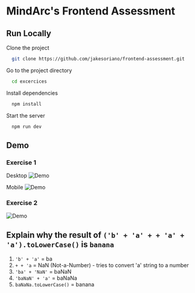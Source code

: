 # MindArc's Frontend Assessment


## Run Locally

Clone the project

```bash
  git clone https://github.com/jakesoriano/frontend-assessment.git
```

Go to the project directory

```bash
  cd excercices
```

Install dependencies

```bash
  npm install
```

Start the server

```bash
  npm run dev
```


## Demo

### Exercise 1
Desktop
![Demo](https://i.ibb.co/qkXMTBj/chrome-capture-2023-11-17.gif)

Mobile
![Demo](https://i.ibb.co/5LY9VMF/chrome-capture-2023-11-17-1.gif)

### Exercise 2

![Demo](https://i.ibb.co/CswQD2D/chrome-capture-2023-11-17-2.gif)

## Explain why the result of `('b' + 'a' + + 'a' + 'a').toLowerCase()` is `banana`

1. `'b' + 'a'` = ba
2. `+ + 'a` = NaN (Not-a-Number) - tries to convert 'a' string to a number
3. `'ba' + 'NaN'` = baNaN
4. `'baNaN' + 'a'` = baNaNa
5. `baNaNa.toLowerCase()` = banana